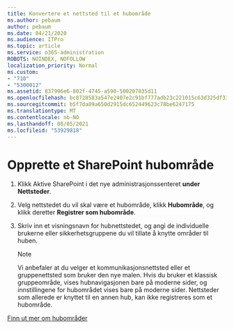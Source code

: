 ```yaml
---
title: Konvertere et nettsted til et hubområde
ms.author: pebaum
author: pebaum
ms.date: 04/21/2020
ms.audience: ITPro
ms.topic: article
ms.service: o365-administration
ROBOTS: NOINDEX, NOFOLLOW
localization_priority: Normal
ms.custom:
- "710"
- "5300012"
ms.assetid: 837996e6-802f-4745-a590-500207835d11
ms.openlocfilehash: bc8728583a547e2407e2c91bf777adb23c221015c63d325df33db6c691f98e71
ms.sourcegitcommit: b5f7da89a650d2915dc652449623c78be6247175
ms.translationtype: MT
ms.contentlocale: nb-NO
ms.lasthandoff: 08/05/2021
ms.locfileid: "53929818"
---
```

# <a name="create-a-sharepoint-hub-site"></a>Opprette et SharePoint hubområde

1. Klikk Aktive SharePoint i det nye administrasjonssenteret **under** **Nettsteder**.

2. Velg nettstedet du vil skal være et hubområde, klikk **Hubområde**, og klikk deretter **Registrer som hubområde**.

3. Skriv inn et visningsnavn for hubnettstedet, og angi de individuelle brukerne eller sikkerhetsgruppene du vil tillate å knytte områder til huben.

    > [!NOTE]
    >  Vi anbefaler at du velger et kommunikasjonsnettsted eller et gruppenettsted som bruker den nye malen. Hvis du bruker et klassisk gruppeområde, vises hubnavigasjonen bare på moderne sider, og innstillingene for hubområdet vises bare på moderne sider. Nettsteder som allerede er knyttet til en annen hub, kan ikke registreres som et hubområde.
  
[Finn ut mer om hubområder](https://go.microsoft.com/fwlink/?linkid=869149)
  